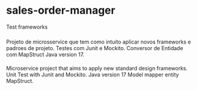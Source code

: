 # sales-order-manager
 Test frameworks

#####  #####
Projeto de microsservice que tem como intuito aplicar novos frameworks e padroes de projeto.
Testes com Junit e Mockito.
Conversor de Entidade com MapStruct
Java version 17.

#### #####
Microservice project that aims to apply new standard design frameworks.
Unit Test with Junit and Mockito.
Java version 17
Model mapper entity MapStruct.

